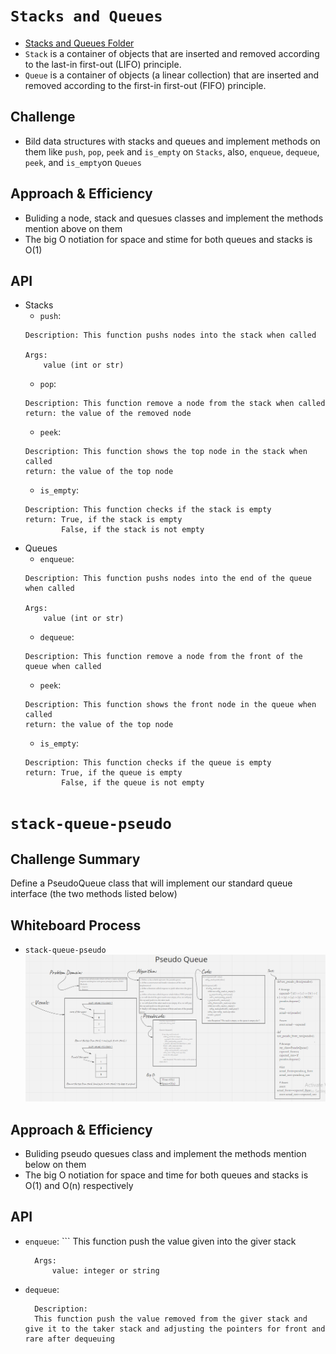 
# `Stacks and Queues`

- [Stacks and Queues Folder](https://github.com/majedalswaeer/data-structures-and-algorithms/tree/stack-and-queue/python/stacks_and_queues)
- `Stack` is a container of objects that are inserted and removed according to the last-in first-out (LIFO) principle.
- `Queue` is a container of objects (a linear collection) that are inserted and removed according to the first-in first-out (FIFO) principle.


## Challenge
- Bild data structures with stacks and queues and implement methods on them like `push`, `pop`, `peek` and `is_empty` on `Stacks`, also, `enqueue`, `dequeue`, `peek`, and `is_empty`on `Queues`

## Approach & Efficiency
- Buliding a node, stack and quesues classes and implement the methods mention above on them
- The big O notiation for space and stime for both queues and stacks is O(1)

## API
- Stacks
    - `push`:
    ```
    Description: This function pushs nodes into the stack when called

    Args:
        value (int or str)
    ```
    - `pop`:
    ```
    Description: This function remove a node from the stack when called
    return: the value of the removed node
    ```
    - `peek`:
    ```
    Description: This function shows the top node in the stack when called
    return: the value of the top node
    ```
    - `is_empty`:
    ```
    Description: This function checks if the stack is empty
    return: True, if the stack is empty
            False, if the stack is not empty
    ```
- Queues
    - `enqueue`:
    ```
    Description: This function pushs nodes into the end of the queue when called

    Args:
        value (int or str)
    ```
    - `dequeue`:
    ```
    Description: This function remove a node from the front of the queue when called
    ```
    - `peek`:
    ```
    Description: This function shows the front node in the queue when called
    return: the value of the top node
    ```
    - `is_empty`:
    ```
    Description: This function checks if the queue is empty
    return: True, if the queue is empty
            False, if the queue is not empty
    ```
# `stack-queue-pseudo`



## Challenge Summary
Define a PseudoQueue class that will implement our standard queue interface (the two methods listed below)

## Whiteboard Process
- `stack-queue-pseudo`
![stack-queue-pseudo](stack-queue-pseudo.PNG)

## Approach & Efficiency
- Buliding pseudo quesues class and implement the methods mention below on them
- The big O notiation for space and time for both queues and stacks is O(1) and O(n) respectively

## API
- `enqueue`:
        ```
        This function push the value given into the giver stack

        Args:
            value: integer or string

- `dequeue`:


        Description:
        This function push the value removed from the giver stack and give it to the taker stack and adjusting the pointers for front and rare after dequeuing





